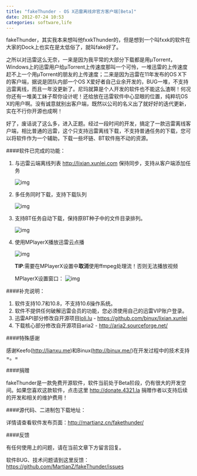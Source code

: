 ```yaml
---
title: "fakeThunder - OS X迅雷离线非官方客户端[Beta]"
date: 2012-07-24 10:53
categories: software,life
---
```



fakeThunder，其实我本来想叫他fxxkThunder的，但是想到一个叫fxxk的软件在大家的Dock上也实在是太低俗了，就叫fake好了。

之所以对迅雷这么无奈，一来是因为我平常的大部分下载都是用µTorrent，Windows上的迅雷用户给µTorrent上传速度那叫一个可怜，一堆迅雷的上传速度赶不上一个用µTorrent的朋友的上传速度；二来是因为迅雷在11年发布的OS X下的客户端，据说是团队内部一个OS X爱好者自己业余开发的，BUG一堆，不支持迅雷离线，而且一年没更新了。尼玛就算是个人开发的软件也不能这么渣啊！何况你还有一堆美工妹子帮你设计呢！还给放在迅雷软件中心显眼的位置，纯粹坑OS X的用户啊。没有诚意就别出客户端，既然以公司的名义出了就好好的迭代更新，实在不行你开源也成啊！


好了，废话说了这么多，进入正题。经过一段时间的开发，搞定了一款迅雷离线客户端，相比普通的迅雷，这个只支持迅雷离线下载，不支持普通任务的下载，您可以将软件作为一个辅助，下载一些坏链、BT软件拖不动的资源。

####软件已完成的功能：

1. 与迅雷云端离线列表 http://lixian.xunlei.com 保持同步，支持从客户端添加任务

	![img](http://ww2.sinaimg.cn/large/a6131aedjw1dv75pzu9f8j.jpg)

2. 多任务同时下载，支持下载队列

	![img](http://ww1.sinaimg.cn/large/a6131aedjw1dv75sui5jbj.jpg)
	
3. 支持BT任务自动下载，保持原BT种子中的文件目录排列。

	![img](http://ww2.sinaimg.cn/large/a6131aedjw1dv75tmsxe5j.jpg)

4. 使用MPlayerX播放迅雷云点播  

	![img](http://ww2.sinaimg.cn/large/a6131aedjw1dv7anjhyqvj.jpg)
	
	**TIP**:需要在MPlayerX设置中**取消**使用ffmpeg处理流！否则无法播放视频
	
	MPlayerX设置窗口：
	![img](http://ww2.sinaimg.cn/large/a6131aedjw1dv7axuffcoj.jpg)
	
####补充说明：

1. 软件支持10.7和10.8，不支持10.6操作系统。
2. 软件不提供任何破解迅雷会员的功能，您必须使用自己的迅雷VIP账户登录。
3. 迅雷API部分修改自开源项目[loli.lu](http://loli.lu) - <https://github.com/binux/lixian.xunlei>
4. 下载核心部分修改自开源项目aria2 - <http://aria2.sourceforge.net/>

####特殊感谢

感谢Keefo(<http://lianxu.me>)和Binux(<http://binux.me/>)在开发过程中的技术支持=。=

####捐赠

fakeThunder是一款免费开源软件，软件当前处于Beta阶段，仍有很大的开发空间。如果您喜欢这款软件，点击这里 <http://donate.4321.la> 捐赠作者以支持后续的开发和相关的维护费用！

####源代码、二进制包下载地址：

详情请查看软件发布页面：<http://martianz.cn/fakethunder/>

####反馈

有任何使用上的问题，请在当前文章下方留言回复。

软件BUG、技术问题请到这里反馈： <https://github.com/MartianZ/fakeThunder/issues>